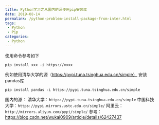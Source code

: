 ```yaml
---
title: Python学习之从国内的源使用pip安装库
date: 2019-08-14
permalink: /python-problem-install-package-from-inter.html
tags:
 - Python
 - Pip
categories:
 - Python
---
```



使用命令参考如下

    pip install xxx -i https://xxxx


例如使用清华大学的源（https://pypi.tuna.tsinghua.edu.cn/simple） 安装pandas库

    pip install pandas -i https://pypi.tuna.tsinghua.edu.cn/simple


国内的源： 清华大学：`https://pypi.tuna.tsinghua.edu.cn/simple`
中国科技大学：`https://pypi.mirrors.ustc.edu.cn/simple/`
阿里云：`http://mirrors.aliyun.com/pypi/simple/` 参考：
https://blog.csdn.net/wukai0909/article/details/62427437

